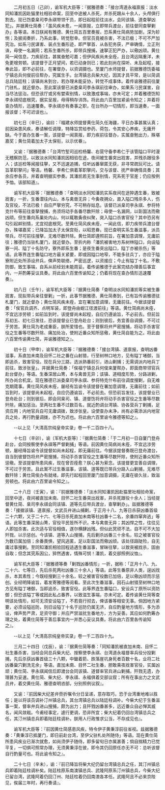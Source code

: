 <!-- { "loadSidebar": true } -->
　　二月初五日（己卯），谕军机大臣等：『据雅德奏：「接台湾道永福禀报：淡水同知潘凯因赴猫里社相验命案，回至中途被人杀死，并杀死跟从十余人，头颅俱行割去。现已饬委臬司李永祺带领干员，即日起程前往淡水，会同该镇、道查拏凶犯」。并据黄仕简奏：「虽风疾未愈，一闻禀报，立即带兵渡台，前往督同查拏剿办」各等语。本日朕闻有雅德、黄仕简五百里奏报，恐系黄仕简病势加剧，深为轸恻；及披阅奏折，乃系此事，转觉慰幸。但官员竟被杀害，不法已极；不可不严加究治。如系刁民谋害、装点生番形迹，即严拏首、从各犯务获，严审确情，立正刑诛，毋使一名漏网；若系生番所杀，即带兵搜捕，速拏正犯严办，以儆凶顽。黄仕简一闻信息，力疾前往，甚属奋勉可嘉；但伊风疾尚未全痊，且台湾远隔重洋，未免更增劳顿。该提督于正月望间，若已动身则已；若此刻尚在探听、未及起程，接奉此旨，即不必前往，在署督办，以资调摄也。至厦门水师提督，前据雅德饬委福宁镇总兵何俊前往帮办，究属生手。台湾镇总兵柴大纪，因其才具平常，是以简调总兵陆廷柱；该镇尚未到台，若办理未能妥协，转觉不成事体。着传谕雅德前往厦门驻札，就近督办。至此案该督已派委臬司李永祺前往审办，如果系刁民谋害，自当尽法惩治。但恐该厅或另有婪索别情，以致激成事端，亦未可定；并着雅德饬知李永祺彻底根究，据实呈报，毋得稍存讳饰。将此由六百里加紧谕令知之；并着将查办情形，迅速覆奏。李永祺亦有奏事之职，在台所办一切情形，即当速奏，一面报该督；不可迟误也』。

　　初七日（辛巳），谕曰：『福建水师提督黄仕简久任海疆，平日办事甚属认真；前因染患风疾，奏请解任调理，特降旨赏给参药、荷包，令其安心养疾，无庸开缺。今于查办生番一案，该提督一闻禀报，即力疾前往督办，实属奋勉出力，殊堪嘉奖；黄仕简着加太子太保衔，以示优眷』。

　　又谕：『据雅德奏：「台湾竹堑司巡检杨馨、右营守备李希仁于该管隘口平时漫无稽察防范，以致淡水同知潘凯因相验在途，夜间被生番突出戕害，并残杀跟役多人；该巡检等闻报往拏，又不迅速追捕，任听凶番窜匿无获，非寻常疏玩可比。请旨革职拏问」等语。杨馨、李希仁俱着革职拏问，交与该督、抚严审确情具奏；其余应参各员，并着查明据实参奏。其潘凯若无生事别情，究系死于官差；仍应按例予恤。该部知道』。

　　谕军机大臣等：『据雅德奏：「查明淡水同知潘凯实系夜间在途猝遇生番，致被戕害」一折，生番潜往内山，本与禽兽无异；今夤夜拥众，直入隘口残杀多人，伤及官役，不法已极！自应严拏穷究，不可稍存姑息。该督已派臬司李永祺、参将特克什布等前往查拏搜捕，务须将动手各番尽数歼除；毋使一名漏网，以彰国法而儆凶顽。但生番向系巢处内山，何以辄敢夤夜纠聚，突入隘口杀害官役？其中恐另有勾引起衅别情，尤宜彻底根究。至黄仕简风疾未痊，一闻此信，即力疾带兵渡台督办，殊堪嘉奖；已降旨加太子太保宫衔，以昭恩眷。现已查明实系生番滋事，派员带兵，尽可前往搜拏，无难尽数歼除。黄仕简即遵照前旨，在署加意调理，无庸前往；雅德仍当驻札厦门，就近督办。至折内称「潘凯被害地方系树林隘口，向设隘寮一间、隘丁十名防守，寮外即系生番；是夜生番突出隘口，隘丁亦被杀伤」等语。此等界连生番隘口地方最关紧要，即或因隘口地窄，不能多驻兵丁，亦应于隘寮附近处所添设弁兵，俾声势联络，严密巡逻，以资接应；今止有隘丁十名，不敷防御，致生事端，自系从前经划未能周妥。着传谕雅德于此案完结办理善后事宜内，一并酌筹妥议具奏。将此由六百里传谕知之；仍着将现在查办情形迅速覆奏』。

　　初八日（壬午），谕军机大臣等：『据黄仕简奏「查明淡水同知潘凯等实被生番戕害，现拟带兵亲往督剿」一折，此事节据雅德、黄仕简奏到，已有旨传谕雅德驻札厦门，就近督办；黄仕简风疾未痊，宜在署加意调理，无庸前往。今据该提督奏：「俟官兵调齐、点明军装，即登舟由蚶江径渡前往」等语。黄仕简病尚未痊，不宜远涉劳顿；如前旨到时，该提督尚未起程，自应仍遵谕旨，不必前去。但前旨系初五、初七日发往，恐该提督业已登舟赴台；则到彼后，务宜善自调摄，不可过于劳苦。黄仕简为老成重臣，朕所爱惜也。至于督察将弁严密搜捕，将动手杀害官役之生番等尽数歼除、痛加处冶，使附近番众知所惩儆，黄仕简自能为之。将此由六百里传谕黄仕简，并谕雅德知之』。

　　初十日（甲申），谕军机大臣等：『据雅德奏：「接台湾镇、道禀报，查明凶番滋事，系直加未南及目怀二社之番在山射猎，行至树林口地方，见有隘丁堵御，当即追杀，致害官役。现在兵分三路，选派熟番前引，进山剿捕；无需调派内地兵丁前往，致涉张皇」。并据黄仕简奏：「俟福宁镇总兵何俊来厦帮办，即面商带领官兵赴台督办」等语。生番深居山箐，本与禽兽无异；该镇、道相度形势，分路进剿，所办尚合机宜。现在雅德已派委臬司李永祺、参将特克什布前往调度搜剿，自无难克期蒇事。黄仕简风疾未痊，屡经有旨谕令该提督在署加意调理，无庸前往；如前旨到时，该提督尚未起程，自应仍遵谕旨，不必前去。但恐前旨发往，该提督业已登舟赴台；则到彼后，即会同臬司、镇、道督饬将弁将动手杀害官役之生番等尽数歼除，痛加惩治。至两社生番不过数百名，就近酌调台湾镇、协各营兵丁剿捕，足资应用；内地官兵自可无庸调拨，致涉张皇。设使查办未净，尚有必需添派内地官兵之处，再行酌量调拨，亦不为迟也。将此由六百里谕令雅德等知之』。

　　--以上见「大清高宗纯皇帝实录」卷一千二百四十八。

　　十七日（辛卯），谕〔军机大臣等〕：『据黄仕简奏：「于二月初一日自厦门登舟赴台，会同按察使李永祺等严督剿捕」等语。前因黄仕简病尚未痊，不宜远涉劳顿，屡经降旨谕令该提督如尚未起程，即无庸前往。今据该提督奏既已登舟渡台，自当到彼督饬将弁严密搜捕，将动手杀害官役之生番等尽数歼除，使附近番众知所惩儆。至该提督所患风疾，现在曾否痊愈？朕心甚为萦念。该提督更宜善自调理，不可过于劳苦。且此案不过生番滋事，该镇、道等既已带兵分路入山剿捕，无难尽数歼除；黄仕简俟办有就绪，即先行起程回至厦门加意调摄，无庸在彼久驻，致滋劳顿也。将此由六百里谕令知之』。

　　二十八日（壬寅），谕：『前据雅德奏：「淡水同知潘凯因赴猫里社相验命案，回至中途，夜间被直加未南、目怀二社生番突出戕害，并杀死跟役十余人；当经提督黄仕简、臬司李永祺会同该镇、道等先后带兵渡台，查拏剿办」。兹据雅德等奏：「接据该镇、道禀报，文武员弁进山捕剿，于正月十八、九等日杀获凶番首级二十六颗，又于二十六、七等日杀死直加未南等社凶番十二名，余番四窜奔逃」等语。此等生番深居山箐，官役平民皆所不识，本与禽兽无异；其凶悍之性，往往见人即加杀害。此次适与官役相值，遂尔横肆凶残。但似此冥顽不法，自不可不大加歼戮，以示惩创。今该镇、道等入山搜捕，先后剿杀凶番三十余名，较之被害官役为数已属加倍；余番畏惧，望风逃匿，足以彰国法而儆凶顽。该处径路陡险，自无庸过事搜剿。至同知潘凯相验回程适遇生番滋事，冒昧往拏，以致突被戕杀，固由自取；但念其究系因公，猝然遇害，情殊可悯！潘凯，着交部照例议恤』。

　　谕军机大臣等：『据雅德等奏「剿戮凶番情形」一折，据称：「正月十八、九、二十六、七等日，先后杀死两社凶番三十余人」等语。此等生番原非人类，逞凶戕杀，本其素性；今既经搜剿三十余名，较之被害官役数已加倍，足以儆凶顽而示惩创。业经明降谕旨，着发寄雅德等阅看。至此次生番滋事，因石山射猎至树林口地方见有隘丁堵御，当即追杀，致害官役。此等界连生番隘口，安设兵丁原所以资防御；但恐该隘丁等或因此私占番界，以致滋生事端，亦未可定。着传谕黄仕简等查明该处情形，如可无须安设隘丁，不若竟行彻去，俾该番等相安无事。倘因地方紧要，必须设隘巡防，则旧设隘丁十名于巡防仍属无济，自应酌量地方情形，多为添设，俾声势严肃，足资守御；并应严禁滋扰生番地方，方为妥善。其应如何酌筹办理之处，着黄仕简等于善后事宜内一并悉心妥议具奏。将此由六百里各传谕知之』。

　　--以上见「大清高宗纯皇帝实录」卷一千二百四十九。

　　三月二十四日（戊辰），谕：『据黄仕简等奏：「同知潘凯被直加未南、目怀二社生番杀害，当经会同总兵柴大纪、按察使李永祺、台湾道永福督率兵役分投剿捕，先后杀获凶番首级三十八颗，中鎗着箭、跌落崖坑身死者百数十名，业将二社凶番巢穴剿洗无余」等语。直加未南、目怀二社生番，胆敢乘夜戕害官役，实属凶顽；黄仕简、李永祺闻信后即渡台会同该镇、道督率官兵进山剿捕，歼戮无遗，办理甚为妥速。黄仕简、柴大纪、李永祺、永福俱着交部议叙；所有在事出力之文武员弁，着交黄仕简、雅德查明咨部，分别照例议叙』。

　　又谕：『前因柴大纪差弁赍折嘱令分日呈递，意存取巧，恐于台湾重地难以胜任；是以将该员调补汀州镇总兵，其台湾镇总兵以陆廷柱调补。今柴大纪于生番滋事一案，督率弁兵进山搜捕，颇为出力；且歼戮凶番甚多，远近番众自必惮其威名，闻风敛戢。今甫经事定，遽行更调，恐非所宜；柴大纪着仍回台湾镇总兵之任，其汀州镇总兵即着陆廷柱调补。朕用人行政惟求公当，不存成见也』。

　　谕军机大臣等：『前因黄仕简感患风疾，特令伊子黄秉淳前往省视。兹据雅德奏：「黄秉淳已抵厦门，即日前赴台湾，至伊父驻札处所随侍」等语。现在黄仕简所患风疾业已渐次就愈，如尚须伊子随侍，即多留旬日亦属甚善；倘自揣精力已觉平复，一切俱可照常办理，无须黄秉淳在彼，即令其仍回原任亦无不可：总听该督自行酌量可也。将此谕令知之』。

　　二十七日（辛未），谕：『前已降旨将柴大纪仍留台湾镇总兵之任，其汀州镇总兵即着陆廷柱调补矣。陆廷柱原系南澳镇总兵、武隆阿原系汀州镇总兵，今柴大纪已留台湾，武隆阿着仍回汀州、陆廷柱着仍回南澳各本任。武隆阿且不必来京陛见，俟届三年时，再行奏请』。

